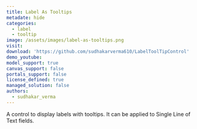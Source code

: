 ```yaml
---
title: Label As Tooltips
metadate: hide
categories:
  - label
  - tooltip
image: /assets/images/label-as-tooltips.png
visit: 
download: 'https://github.com/sudhakarverma610/LabelToolTipControl'
demo_youtube: 
model_support: true
canvas_support: false
portals_support: false
license_defined: true
managed_solution: false
authors:
  - sudhakar_verma
---
```

A control to display labels with tooltips. It can be applied to Single Line of Text fields.
